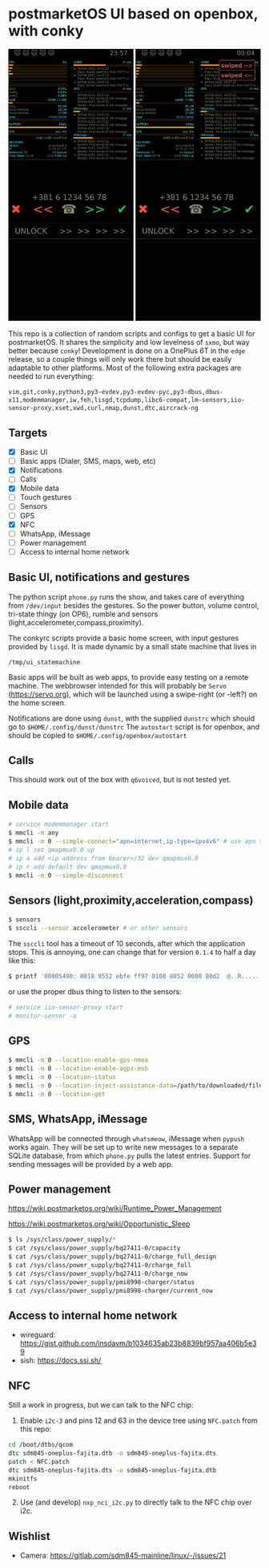 # postmarketOS UI based on openbox, with conky
<img src="https://github.com/biemster/pmos-openbox-conky/blob/main/screenshot.png" width=250> <img src="https://github.com/biemster/pmos-openbox-conky/blob/main/screenshot2.png" width=250>

This repo is a collection of random scripts and configs to get a basic UI for postmarketOS.
It shares the simplicity and low levelness of `sxmo`, but way better because `conky`!
Development is done on a OnePlus 6T in the `edge` release, so a couple things will only work there but should
be easily adaptable to other platforms.
Most of the following extra packages are needed to run everything:
```
vim,git,conky,python3,py3-evdev,py3-evdev-pyc,py3-dbus,dbus-x11,modemmanager,iw,feh,lisgd,tcpdump,libc6-compat,lm-sensors,iio-sensor-proxy,xset,xwd,curl,nmap,dunst,dtc,aircrack-ng
```

## Targets
- [x] Basic UI
- [ ] Basic apps (Dialer, SMS, maps, web, etc)
- [x] Notifications
- [ ] Calls
- [x] Mobile data
- [ ] Touch gestures
- [ ] Sensors
- [ ] GPS
- [x] NFC
- [ ] WhatsApp, iMessage
- [ ] Power management
- [ ] Access to internal home network

## Basic UI, notifications and gestures
The python script `phone.py` runs the show, and takes care of everything from `/dev/input` besides the gestures.
So the power button, volume control, tri-state thingy (on OP6), rumble and sensors (light,accelerometer,compass,proximity).

The conkyrc scripts provide a basic home screen, with input gestures provided by `lisgd`.
It is made dynamic by a small state machine that lives in
```
/tmp/ui_statemachine
```

Basic apps will be built as web apps, to provide easy testing on a remote machine. The webbrowser intended for this
will probably be `Servo` (https://servo.org), which will be launched using a swipe-right (or -left?) on the home screen.

Notifications are done using `dunst`, with the supplied `dunstrc` which should go to `$HOME/.config/dunst/dunstrc`
The `autostart` script is for openbox, and should be copied to `$HOME/.config/openbox/autostart`

## Calls
This should work out of the box with `q6voiced`, but is not tested yet.

## Mobile data
```bash
# service modemmanager start
$ mmcli -m any
$ mmcli -m 0 --simple-connect="apn=internet,ip-type=ipv4v6" # use apn settings specific for your provider
# ip l set qmapmux0.0 up
# ip a add <ip address from bearer>/32 dev qmapmux0.0
# ip r add default dev qmapmux0.0
$ mmcli -m 0 --simple-disconnect
```

## Sensors (light,proximity,acceleration,compass)
```bash
$ sensors
$ ssccli --sensor accelerometer # or other sensors
```
The `ssccli` tool has a timeout of 10 seconds, after which the application stops. This is annoying, one can change that for version `0.1.4` to half a day like this:
```bash
$ printf '00005490: 0018 9552 ebfe ff97 0100 8052 0000 80d2  @..R.......R....' | xxd -r - /usr/bin/ssccli
```
or use the proper dbus thing to listen to the sensors:
```bash
# service iio-sensor-proxy start
# monitor-sensor -a
```

## GPS
```bash
$ mmcli -m 0 --location-enable-gps-nmea
$ mmcli -m 0 --location-enable-agps-msb
$ mmcli -m 0 --location-status
$ mmcli -m 0 --location-inject-assistance-data=/path/to/downloaded/file
$ mmcli -m 0 --location-get
```

## SMS, WhatsApp, iMessage
WhatsApp will be connected through `whatsmeow`, iMessage when `pypush` works again.
They will be set up to write new messages to a separate SQLite database, from which `phone.py` pulls the latest entries.
Support for sending messages will be provided by a web app.

## Power management
https://wiki.postmarketos.org/wiki/Runtime_Power_Management

https://wiki.postmarketos.org/wiki/Opportunistic_Sleep

```bash
$ ls /sys/class/power_supply/*
$ cat /sys/class/power_supply/bq27411-0/capacity
$ cat /sys/class/power_supply/bq27411-0/charge_full_design
$ cat /sys/class/power_supply/bq27411-0/charge_full
$ cat /sys/class/power_supply/bq27411-0/charge_now
$ cat /sys/class/power_supply/pmi8998-charger/status 
$ cat /sys/class/power_supply/pmi8998-charger/current_now
```

## Access to internal home network
- wireguard: https://gist.github.com/insdavm/b1034635ab23b8839bf957aa406b5e39
- sish: https://docs.ssi.sh/

## NFC
Still a work in progress, but we can talk to the NFC chip:
1. Enable `i2c-3` and pins 12 and 63 in the device tree using `NFC.patch` from this repo:
```bash
cd /boot/dtbs/qcom
dtc sdm845-oneplus-fajita.dtb -o sdm845-oneplus-fajita.dts
patch < NFC.patch
dtc sdm845-oneplus-fajita.dts -o sdm845-oneplus-fajita.dtb
mkinitfs
reboot
```
2. Use (and develop) `nxp_nci_i2c.py` to directly talk to the NFC chip over i2c.

## Wishlist
- Camera: https://gitlab.com/sdm845-mainline/linux/-/issues/21
